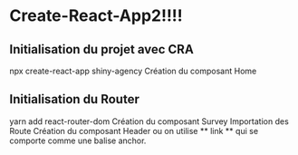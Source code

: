 # Create-React-App2!!!!

## Initialisation du projet avec CRA

npx create-react-app shiny-agency
Création du composant Home

## Initialisation du Router

yarn add react-router-dom
Création du composant Survey
Importation des Route
Création du composant Header ou on utilise ** link ** qui se comporte comme une balise anchor.
